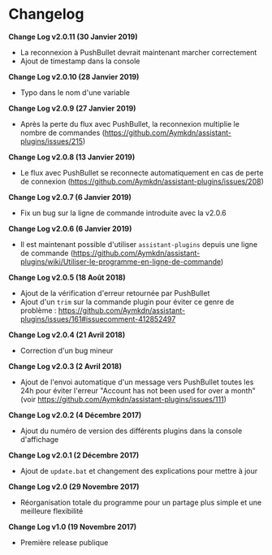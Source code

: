 # Changelog

**Change Log v2.0.11 (30 Janvier 2019)**

  - La reconnexion à PushBullet devrait maintenant marcher correctement
  - Ajout de timestamp dans la console

**Change Log v2.0.10 (28 Janvier 2019)**

  - Typo dans le nom d'une variable

**Change Log v2.0.9 (27 Janvier 2019)**

  - Après la perte du flux avec PushBullet, la reconnexion multiplie le nombre de commandes (https://github.com/Aymkdn/assistant-plugins/issues/215)

**Change Log v2.0.8 (13 Janvier 2019)**

  - Le flux avec PushBullet se reconnecte automatiquement en cas de perte de connexion (https://github.com/Aymkdn/assistant-plugins/issues/208)

**Change Log v2.0.7 (6 Janvier 2019)**

  - Fix un bug sur la ligne de commande introduite avec la v2.0.6

**Change Log v2.0.6 (6 Janvier 2019)**

  - Il est maintenant possible d'utiliser `assistant-plugins` depuis une ligne de commande (https://github.com/Aymkdn/assistant-plugins/wiki/Utiliser-le-programme-en-ligne-de-commande)

**Change Log v2.0.5 (18 Août 2018)**

  - Ajout de la vérification d'erreur retournée par PushBullet
  - Ajout d'un `trim` sur la commande plugin pour éviter ce genre de problème : https://github.com/Aymkdn/assistant-plugins/issues/161#issuecomment-412852497

**Change Log v2.0.4 (21 Avril 2018)**

  - Correction d'un bug mineur

**Change Log v2.0.3 (2 Avril 2018)**

  - Ajout de l'envoi automatique d'un message vers PushBullet toutes les 24h pour éviter l'erreur "Account has not been used for over a month" (voir https://github.com/Aymkdn/assistant-plugins/issues/111)

**Change Log v2.0.2 (4 Décembre 2017)**

  - Ajout du numéro de version des différents plugins dans la console d'affichage

**Change Log v2.0.1 (2 Décembre 2017)**

  - Ajout de `update.bat` et changement des explications pour mettre à jour

**Change Log v2.0 (29 Novembre 2017)**

  - Réorganisation totale du programme pour un partage plus simple et une meilleure flexibilité

**Change Log v1.0 (19 Novembre 2017)**

  - Première release publique
